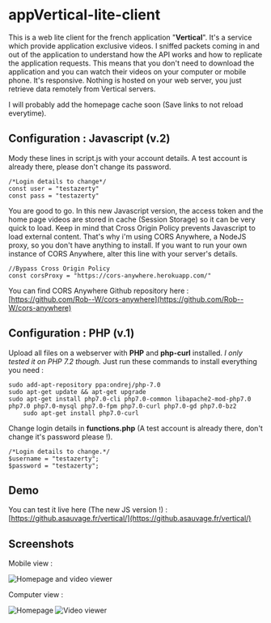 # appVertical-lite-client
This is a web lite client for the french application "**Vertical**". It's a service which provide application exclusive videos. I sniffed packets coming in and out of the application to understand how the API works and how to replicate the application requests.
This means that you don't need to download the application and you can watch their videos on your computer or mobile phone. It's responsive.
Nothing is hosted on your web server, you just retrieve data remotely from Vertical servers.

I will probably add the homepage cache soon (Save links to not reload everytime).

## Configuration : Javascript (v.2)
Mody these lines in script.js with your account details. A test account is already there, please don't change its password.
```
/*Login details to change*/
const user = "testazerty"
const pass = "testazerty"
```
You are good to go. In this new Javascript version, the access token and the home page videos are stored in cache (Session Storage) so it can be very quick to load.
Keep in mind that Cross Origin Policy prevents Javascript to load external content. That's why i'm using CORS Anywhere, a NodeJS proxy, so you don't have anything to install. If you want to run your own instance of CORS Anywhere, alter this line with your server's details.
```
//Bypass Cross Origin Policy
const corsProxy = "https://cors-anywhere.herokuapp.com/"
```
You can find CORS Anywhere Github repository here : [https://github.com/Rob--W/cors-anywhere](https://github.com/Rob--W/cors-anywhere)

## Configuration : PHP (v.1)
Upload all files on a webserver with **PHP** and **php-curl** installed. *I only tested it on PHP 7.2 though.*
Just run these commands to install everything you need :

	sudo add-apt-repository ppa:ondrej/php-7.0
	sudo apt-get update && apt-get upgrade
	sudo apt-get install php7.0-cli php7.0-common libapache2-mod-php7.0 php7.0 php7.0-mysql php7.0-fpm php7.0-curl php7.0-gd php7.0-bz2
    	sudo apt-get install php7.0-curl

Change login details in **functions.php** (A test account is already there, don't change it's password please !).

    /*Login details to change.*/
    $username = "testazerty";
    $password = "testazerty";

## Demo
You can test it live here (The new JS version !) : [https://github.asauvage.fr/vertical/](https://github.asauvage.fr/vertical/)

## Screenshots
Mobile view :

![Homepage and video viewer](https://github.asauvage.fr/img/vertical/1.jpg)

Computer view :

![Homepage](https://github.asauvage.fr/img/vertical/2.jpg)
![Video viewer](https://github.asauvage.fr/img/vertical/3.jpg)
